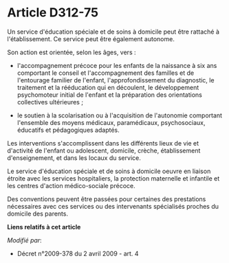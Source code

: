 # Article D312-75

Un service d'éducation spéciale et de soins à domicile peut être rattaché à l'établissement. Ce service peut être également
autonome.

Son action est orientée, selon les âges, vers :

- l'accompagnement précoce pour les enfants de la naissance à six ans comportant le conseil et l'accompagnement des familles
et de l'entourage familier de l'enfant, l'approfondissement du diagnostic, le traitement et la rééducation qui en découlent,
le développement psychomoteur initial de l'enfant et la préparation des orientations collectives ultérieures ;

- le soutien à la scolarisation ou à l'acquisition de l'autonomie comportant l'ensemble des moyens médicaux, paramédicaux,
psychosociaux, éducatifs et pédagogiques adaptés.

Les interventions s'accomplissent dans les différents lieux de vie et d'activité de l'enfant ou adolescent, domicile, crèche,
établissement d'enseignement, et dans les locaux du service.

Le service d'éducation spéciale et de soins à domicile oeuvre en liaison étroite avec les services hospitaliers, la
protection maternelle et infantile et les centres d'action médico-sociale précoce.

Des conventions peuvent être passées pour certaines des prestations nécessaires avec ces services ou des intervenants
spécialisés proches du domicile des parents.

**Liens relatifs à cet article**

_Modifié par_:

  - Décret n°2009-378 du 2 avril 2009 - art. 4
